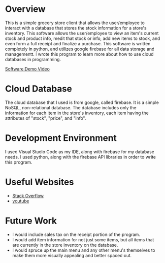 # Overview
This is a simple grocery store client that allows the user/employee to interact with a database that stores the stock information for a store's inventory. This software allows the user/employee to view an item's current stock and product info, medit that stock or info, add new items to stock, and even form a full receipt and finalize a purchase. This software is written completely in python, and utilizes google firebase for all data storage and managementt. I wrote this program to learn more about how to use cloud databases in programming.

[Software Demo Video](https://youtu.be/ECQ9UF6Hohk)

# Cloud Database
The cloud database that I used is from google, called firebase. It is a simple NoSQL, non-relational database.
The database includes only the information for each item in the store's inventory, each item having the attributes of "stock", "price", and "info". 
# Development Environment
I used Visual Studio Code as my IDE, along with firebase for my database needs.
I used python, along with the firebase API libraries in order to write this program. 

# Useful Websites
* [Stack Overflow](stackoverflow.com)
* [youtube](youtube.com)

# Future Work
* I would include sales tax on the receipt portion of the program. 
* I would add item information for not just some items, but all items that are currently in the store inventory on the database.
* I would spruce up the main menu and any other menu's themselves to make them more visually appealing and better spaced out. 
